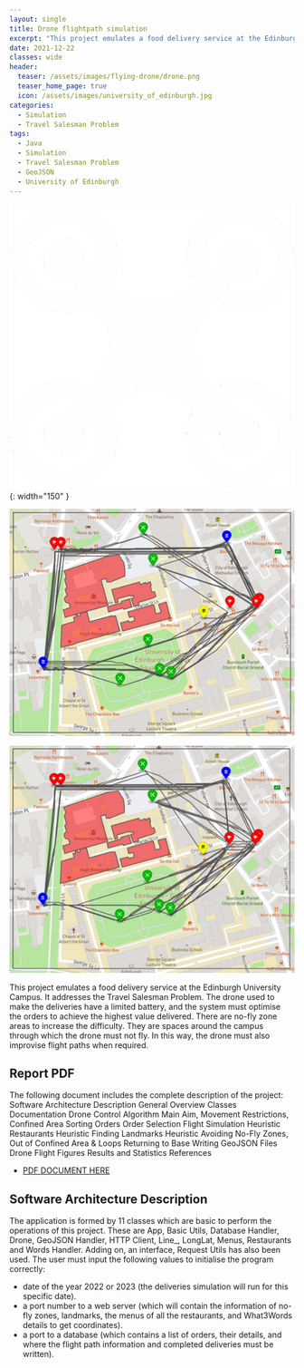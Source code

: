```yaml
---
layout: single
title: Drone flightpath simulation
excerpt: "This project emulates a food delivery service at the Edinburgh University Campus. It addresses the Travel Salesman Problem. The drone used to make the deliveries have a limited battery, and the system must optimise the orders to achieve the highest value delivered. There are no-fly zone areas to increase the difficulty. They are spaces around the campus through which the drone must not fly. In this way, the drone must also improvise flight paths when required."
date: 2021-12-22
classes: wide
header:
  teaser: /assets/images/flying-drone/drone.png
  teaser_home_page: true
  icon: /assets/images/university_of_edinburgh.jpg
categories:
  - Simulation
  - Travel Salesman Problem
tags:
  - Java
  - Simulation
  - Travel Salesman Problem
  - GeoJSON
  - University of Edinburgh
---
```


![](/assets/images/flying-drone/drone.png){: width="150" }

![Simulation of deliveries completed on 11/06/2022](/assets/images/flying-drone/drone_flight.png)

![Simulation of deliveries completed on 11/12/2023](/assets/images/flying-drone/drone_flight2.png)

This project emulates a food delivery service at the Edinburgh University Campus. It addresses the Travel Salesman Problem. The drone used to make the deliveries have a limited battery, and the system must optimise the orders to achieve the highest value delivered. There are no-fly zone areas to increase the difficulty. They are spaces around the campus through which the drone must not fly. In this way, the drone must also improvise flight paths when required.

## Report PDF
The following document includes the complete description of the project:
  Software Architecture Description
      General Overview
  Classes Documentation
  Drone Control Algorithm
      Main Aim, Movement Restrictions, Confined Area
      Sorting Orders
      Order Selection
      Flight Simulation Heuristic
      Restaurants Heuristic
      Finding Landmarks Heuristic 
      Avoiding No-Fly Zones, Out of Confined Area & Loops
      Returning to Base
      Writing GeoJSON Files
      Drone Flight Figures
      Results and Statistics
  References

  * [PDF DOCUMENT HERE](https://github.com/N3om/guides-and-articles/blob/main/Flying-Drone-Report/Flying_Drone_Report.pdf)

## Software Architecture Description

The application is formed by 11 classes which are basic to perform the operations of this project. These are App, Basic Utils,
Database Handler, Drone, GeoJSON Handler, HTTP Client, Line_, LongLat, Menus, Restaurants and Words Handler. Adding on,
an interface, Request Utils has also been used.
The user must input the following values to initialise the program correctly:
  - date of the year 2022 or 2023 (the deliveries simulation will run for this specific date).
  - a port number to a web server (which will contain the information of no-fly zones, landmarks, the menus of all the
    restaurants, and What3Words details to get coordinates).
  - a port to a database (which contains a list of orders, their details, and where the flight path information and completed
    deliveries must be written).


